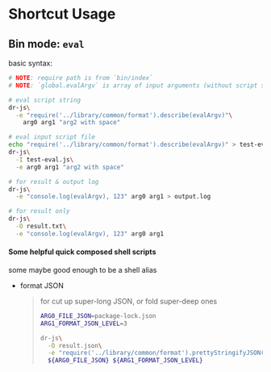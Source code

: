 # Shortcut Usage


## Bin mode: `eval`

basic syntax:
```bash
# NOTE: require path is from `bin/index`
# NOTE: `global.evalArgv` is array of input arguments (without script string)

# eval script string
dr-js\
  -e "require('../library/common/format').describe(evalArgv)"\
    arg0 arg1 "arg2 with space"

# eval input script file
echo "require('../library/common/format').describe(evalArgv)" > test-eval.js
dr-js\
  -I test-eval.js\
  -e arg0 arg1 "arg2 with space"

# for result & output log
dr-js\
  -e "console.log(evalArgv), 123" arg0 arg1 > output.log

# for result only
dr-js\
  -O result.txt\
  -e "console.log(evalArgv), 123" arg0 arg1
```


#### Some helpful quick composed shell scripts

some maybe good enough to be a shell alias

- format JSON
  > for cut up super-long JSON, or fold super-deep ones
  > ```bash
  > ARG0_FILE_JSON=package-lock.json
  > ARG1_FORMAT_JSON_LEVEL=3
  > 
  > dr-js\
  >   -O result.json\
  >   -e "require('../library/common/format').prettyStringifyJSON(JSON.parse(require('fs').readFileSync(evalArgv[ 0 ])), evalArgv[ 1 ])"\
  >   ${ARG0_FILE_JSON} ${ARG1_FORMAT_JSON_LEVEL}
  > ```
